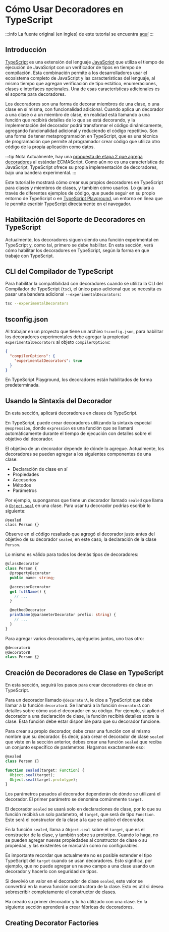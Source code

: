 # Cómo Usar Decoradores en TypeScript

:::info
La fuente original (en ingles) de este tutorial se encuentra [aquí](https://www.digitalocean.com/community/tutorials/how-to-use-decorators-in-typescript)
:::

## Introducción

[TypeScript](https://www.typescriptlang.org/) es una extensión del lenguaje [JavaScript](https://www.digitalocean.com/community/tutorial_series/how-to-code-in-javascript) que utiliza el tiempo de ejecución de JavaScript con un verificador de tipos en tiempo de compilación. Esta combinación permite a los desarrolladores usar el ecosistema completo de JavaScript y las características del lenguaje, al mismo tiempo que agregan verificación de tipo estático, enumeraciones, clases e interfaces opcionales. Una de esas características adicionales es el soporte para decoradores.

Los decoradores son una forma de decorar miembros de una clase, o una clase en sí misma, con funcionalidad adicional. Cuando aplica un decorador a una clase o a un miembro de clase, en realidad está llamando a una función que recibirá detalles de lo que se está decorando, y la implementación del decorador podrá transformar el código dinámicamente, agregando funcionalidad adicional y reduciendo el código repetitivo. Son una forma de tener metaprogramación en TypeScript, que es una técnica de programación que permite al programador crear código que utiliza otro código de la propia aplicación como datos.

:::tip Nota
Actualmente, hay una [propuesta de etapa 2 que agrega decoradores](https://tc39.es/proposal-decorators/) al estándar ECMAScript. Como aún no es una característica de JavaScript, TypeScript ofrece su propia implementación de decoradores, bajo una bandera experimental.
:::


Este tutorial le mostrará cómo crear sus propios decoradores en TypeScript para clases y miembros de clases, y también cómo usarlos. Lo guiará a través de diferentes ejemplos de código, que puede seguir en su propio entorno de TypeScript o en [TypeScript Playground](https://www.typescriptlang.org/play?ts=4.2.2#), un entorno en línea que le permite escribir TypeScript directamente en el navegador.

## Habilitación del Soporte de Decoradores en TypeScript

Actualmente, los decoradores siguen siendo una función experimental en TypeScript y, como tal, primero se debe habilitar. En esta sección, verá cómo habilitar los decoradores en TypeScript, según la forma en que trabaje con TypeScript.

## CLI del Compilador de TypeScript

Para habilitar la compatibilidad con decoradores cuando se utiliza la CLI del Compilador de TypeScript (`tsc`), el único paso adicional que se necesita es pasar una bandera adicional `--experimentalDecorators`:

```sh
tsc --experimentalDecorators
```

## tsconfig.json

Al trabajar en un proyecto que tiene un archivo `tsconfig.json`, para habilitar los decoradores experimentales debe agregar la propiedad `experimentalDecorators` al objeto `compilerOptions`:

```json
{
  "compilerOptions": {
    "experimentalDecorators": true
  }
}
```

En TypeScript Playground, los decoradores están habilitados de forma predeterminada.

## Usando la Sintaxis del Decorador

En esta sección, aplicará decoradores en clases de TypeScript.

En TypeScript, puede crear decoradores utilizando la sintaxis especial `@expression`, donde `expression` es una función que se llamará automáticamente durante el tiempo de ejecución con detalles sobre el objetivo del decorador.

El objetivo de un decorador depende de dónde lo agregue. Actualmente, los decoradores se pueden agregar a los siguientes componentes de una clase:

- Declaración de clase en sí
- Propiedades
- Accesorios
- Métodos
- Parámetros

Por ejemplo, supongamos que tiene un decorador llamado `sealed` que llama a [`Object.seal`](https://developer.mozilla.org/en-US/docs/Web/JavaScript/Reference/Global_Objects/Object/seal) en una clase. Para usar tu decorador podrías escribir lo siguiente:

```ts{1}
@sealed
class Person {}
```

Observe en el código resaltado que agregó el decorador justo antes del objetivo de su decorador `sealed`, en este caso, la declaración de la clase `Person`.

Lo mismo es válido para todos los demás tipos de decoradores:


```ts
@classDecorator
class Person {
  @propertyDecorator
  public name: string;

  @accessorDecorator
  get fullName() {
    // ...
  }

  @methodDecorator
  printName(@parameterDecorator prefix: string) {
    // ...
  }
}
```

Para agregar varios decoradores, agréguelos juntos, uno tras otro:


```ts
@decoratorA
@decoratorB
class Person {}
```

## Creación de Decoradores de Clase en TypeScript

En esta sección, seguirá los pasos para crear decoradores de clase en TypeScript.

Para un decorador llamado `@decoratorA`, le dice a TypeScript que debe llamar a la función `decoratorA`. Se llamará a la función `decoratorA` con detalles sobre cómo usó el decorador en su código. Por ejemplo, si aplicó el decorador a una declaración de clase, la función recibirá detalles sobre la clase. Esta función debe estar disponible para que su decorador funcione.

Para crear su propio decorador, debe crear una función con el mismo nombre que su decorador. Es decir, para crear el decorador de clase `sealed` que viste en la sección anterior, debes crear una función `sealed` que reciba un conjunto específico de parámetros. Hagamos exactamente eso:


```ts
@sealed
class Person {}

function sealed(target: Function) {
  Object.seal(target);
  Object.seal(target.prototype);
}
```

Los parámetros pasados al decorador dependerán de dónde se utilizará el decorador. El primer parámetro se denomina comúnmente `target`.

El decorador `sealed` se usará solo en declaraciones de clase, por lo que su función recibirá un solo parámetro, el `target`, que será de tipo `Function`. Este será el constructor de la clase a la que se aplicó el decorador.

En la función `sealed`, llama a `Object.seal` sobre el `target`, que es el constructor de la clase, y también sobre su prototipo. Cuando lo haga, no se pueden agregar nuevas propiedades al constructor de clase o su propiedad, y las existentes se marcarán como no configurables.

Es importante recordar que actualmente no es posible extender el tipo TypeScript del `target` cuando se usan decoradores. Esto significa, por ejemplo, que no puede agregar un nuevo campo a una clase usando un decorador y hacerlo con seguridad de tipos.

Si devolvió un valor en el decorador de clase `sealed`, este valor se convertirá en la nueva función constructora de la clase. Esto es útil si desea sobrescribir completamente el constructor de clases.

Ha creado su primer decorador y lo ha utilizado con una clase. En la siguiente sección aprenderá a crear fábricas de decoradores.

## Creating Decorator Factories

